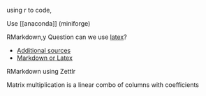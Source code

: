 using r to code,

Use [[anaconda]] (miniforge)

RMarkdown,y
Question can we use [latex](https://faculty.math.illinois.edu/~hildebr/tex/latex-start.html)?
- [Additional sources](https://ctan.org/tex-archive/info/lshort/english/) 
- [Markdown or Latex ](https://tex.stackexchange.com/questions/418962/markdown-vs-latex-for-thesis)


RMarkdown using Zettlr

Matrix multiplication is a linear combo of columns with coefficients 

